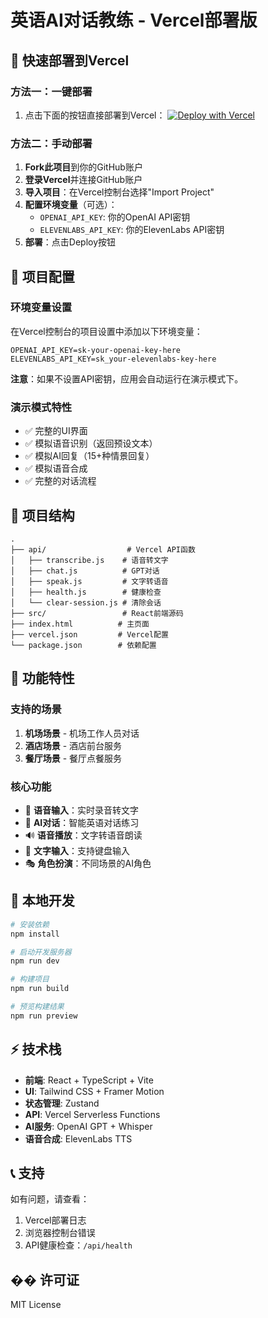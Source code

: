 # 英语AI对话教练 - Vercel部署版

## 🚀 快速部署到Vercel

### 方法一：一键部署
1. 点击下面的按钮直接部署到Vercel：
   [![Deploy with Vercel](https://vercel.com/button)](https://vercel.com/new/clone?repository-url=https://github.com/your-repo/english-ai-coach)

### 方法二：手动部署
1. **Fork此项目**到你的GitHub账户
2. **登录Vercel**并连接GitHub账户
3. **导入项目**：在Vercel控制台选择"Import Project"
4. **配置环境变量**（可选）：
   - `OPENAI_API_KEY`: 你的OpenAI API密钥
   - `ELEVENLABS_API_KEY`: 你的ElevenLabs API密钥
5. **部署**：点击Deploy按钮

## 🔧 项目配置

### 环境变量设置
在Vercel控制台的项目设置中添加以下环境变量：

```
OPENAI_API_KEY=sk-your-openai-key-here
ELEVENLABS_API_KEY=sk_your-elevenlabs-key-here
```

**注意**：如果不设置API密钥，应用会自动运行在演示模式下。

### 演示模式特性
- ✅ 完整的UI界面
- ✅ 模拟语音识别（返回预设文本）
- ✅ 模拟AI回复（15+种情景回复）
- ✅ 模拟语音合成
- ✅ 完整的对话流程

## 📁 项目结构

```
.
├── api/                  # Vercel API函数
│   ├── transcribe.js    # 语音转文字
│   ├── chat.js          # GPT对话
│   ├── speak.js         # 文字转语音
│   ├── health.js        # 健康检查
│   └── clear-session.js # 清除会话
├── src/                 # React前端源码
├── index.html          # 主页面
├── vercel.json         # Vercel配置
└── package.json        # 依赖配置
```

## 🎯 功能特性

### 支持的场景
1. **机场场景** - 机场工作人员对话
2. **酒店场景** - 酒店前台服务
3. **餐厅场景** - 餐厅点餐服务

### 核心功能
- 🎤 **语音输入**：实时录音转文字
- 🤖 **AI对话**：智能英语对话练习
- 🔊 **语音播放**：文字转语音朗读
- 📝 **文字输入**：支持键盘输入
- 🎭 **角色扮演**：不同场景的AI角色

## 🔧 本地开发

```bash
# 安装依赖
npm install

# 启动开发服务器
npm run dev

# 构建项目
npm run build

# 预览构建结果
npm run preview
```

## ⚡ 技术栈

- **前端**: React + TypeScript + Vite
- **UI**: Tailwind CSS + Framer Motion
- **状态管理**: Zustand
- **API**: Vercel Serverless Functions
- **AI服务**: OpenAI GPT + Whisper
- **语音合成**: ElevenLabs TTS

## 📞 支持

如有问题，请查看：
1. Vercel部署日志
2. 浏览器控制台错误
3. API健康检查：`/api/health`

## �� 许可证

MIT License 